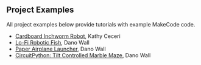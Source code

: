 

## Project Examples

All project examples below provide tutorials with example MakeCode code.

- [Cardboard Inchworm Robot](https://learn.adafruit.com/Cardboard-Robot-Inchworm), Kathy Ceceri
- [Lo-Fi Robotic Fish](https://learn.adafruit.com/trash-robo-fish), Dano Wall
- [Paper Airplane Launcher](https://learn.adafruit.com/paper-airplane-launcher-with-CRICKIT), Dano Wall
- [CircuitPython: Tilt Controlled Marble Maze](https://learn.adafruit.com/tilt-controlled-marble-maze), Dano Wall 
